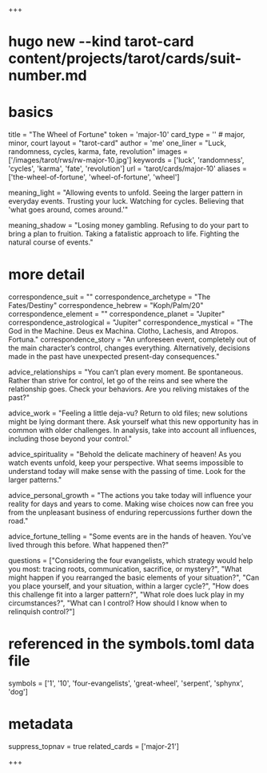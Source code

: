 +++
# hugo new --kind tarot-card content/projects/tarot/cards/suit-number.md
# basics
title     		 = "The Wheel of Fortune"
token					 = 'major-10'
card_type			 = '' # major, minor, court
layout				 = "tarot-card"
author    		 = 'me'
one_liner 		 = "Luck, randomness, cycles, karma, fate, revolution"
images				 = ['/images/tarot/rws/rw-major-10.jpg']
keywords			 = ['luck', 'randomness', 'cycles', 'karma', 'fate', 'revolution']
url						 = 'tarot/cards/major-10'
aliases				 = ['the-wheel-of-fortune', 'wheel-of-fortune', 'wheel']

meaning_light  = "Allowing events to unfold. Seeing the larger pattern in everyday events. Trusting your luck. Watching for cycles. Believing that 'what goes around, comes around.'"

meaning_shadow = "Losing money gambling. Refusing to do your part to bring a plan to fruition. Taking a fatalistic approach to life. Fighting the natural course of events."

# more detail
correspondence_suit 				= ""
correspondence_archetype 		= "The Fates/Destiny"
correspondence_hebrew 			= "Koph/Palm/20"
correspondence_element 			= ""
correspondence_planet 			= "Jupiter"
correspondence_astrological = "Jupiter"
correspondence_mystical 		= "The God in the Machine. Deus ex Machina. Clotho, Lachesis, and Atropos. Fortuna."
correspondence_story 				= "An unforeseen event, completely out of the main character’s control, changes everything. Alternatively, decisions made in the past have unexpected present-day consequences."

advice_relationships 	 = "You can’t plan every moment. Be spontaneous. Rather than strive for control, let go of the reins and see where the relationship goes. Check your behaviors. Are you reliving mistakes of the past?"

advice_work 					 = "Feeling a little deja-vu? Return to old files; new solutions might be lying dormant there. Ask yourself what this new opportunity has in common with older challenges. In analysis, take into account all influences, including those beyond your control."

advice_spirituality 	 = "Behold the delicate machinery of heaven! As you watch events unfold, keep your perspective. What seems impossible to understand today will make sense with the passing of time. Look for the larger patterns."

advice_personal_growth = "The actions you take today will influence your reality for days and years to come. Making wise choices now can free you from the unpleasant business of enduring repercussions further down the road."

advice_fortune_telling = "Some events are in the hands of heaven. You’ve lived through this before. What happened then?"

questions	= ["Considering the four evangelists, which strategy would help you most: tracing roots, communication, sacrifice, or mystery?", "What might happen if you rearranged the basic elements of your situation?", "Can you place yourself, and your situation, within a larger cycle?", "How does this challenge fit into a larger pattern?", "What role does luck play in my circumstances?", "What can I control? How should I know when to relinquish control?"]

# referenced in the symbols.toml data file
symbols	  = ['1', '10', 'four-evangelists', 'great-wheel', 'serpent', 'sphynx', 'dog']

# metadata
suppress_topnav = true
related_cards 	= ['major-21']

+++